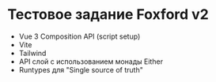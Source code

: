 # Тестовое задание Foxford v2
- Vue 3 Composition API (script setup)
- Vite
- Tailwind
- API слой с использованием монады Either
- Runtypes для "Single source of truth"
